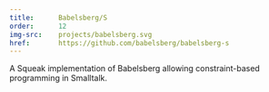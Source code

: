 ```yaml
---
title:      Babelsberg/S
order:      12
img-src:    projects/babelsberg.svg
href:       https://github.com/babelsberg/babelsberg-s
---
```

A Squeak implementation of Babelsberg allowing constraint-based programming in Smalltalk.